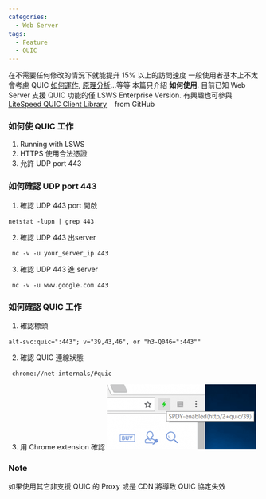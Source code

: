 ```yaml
---
categories:
  - Web Server
tags:
  - Feature
  - QUIC
---
```

在不需要任何修改的情況下就能提升 15% 以上的訪問速度 一般使用者基本上不太會考慮 QUIC [如何運作](https://read01.com/KLDM2J.html#.Wvn_e2gvxPY), [原理分析](https://hk.saowen.com/a/6f10e438e5b799cbfb715d085382adb1d6b7ff1c90031ef86f08f90f01f5e08f)...等等 本篇只介紹 **如何使用**. 目前已知 Web Server 支援 QUIC 功能的僅 LSWS Enterprise Version. 有興趣也可參與   [LiteSpeed QUIC Client Library](https://github.com/litespeedtech/lsquic-client)    from GitHub

### 如何使 QUIC 工作

1.  Running with LSWS
2.  HTTPS 使用合法憑證
3.  允許 UDP port 443

### 如何確認 UDP port 443

1.  確認 UDP 443 port 開啟

```
netstat -lupn | grep 443
```

2.  確認 UDP 443 出server
```
 nc -v -u your_server_ip 443
```
3.  確認 UDP 443 進 server
```
 nc -v -u www.google.com 443
```
### 如何確認 QUIC 工作

1.  確認標頭

```
alt-svc:quic=":443"; v="39,43,46", or "h3-Q046=":443""
```

2.  確認 QUIC 連線狀態
```
 chrome://net-internals/#quic
```
3.  用 Chrome extension 確認 ![](/assets/images/quic-1-300x131.png)

### Note

如果使用其它非支援 QUIC 的 Proxy 或是 CDN 將導致 QUIC 協定失效
